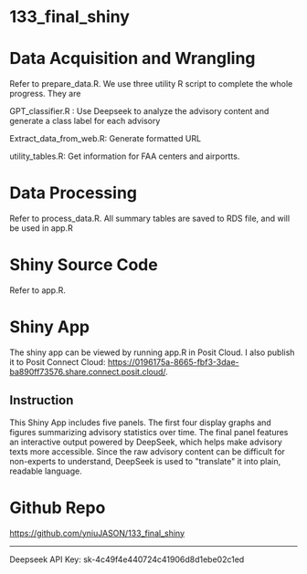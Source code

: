 # 133_final_shiny

# Data Acquisition and Wrangling
Refer to prepare_data.R. We use three utility R script to complete the whole progress. They are

GPT_classifier.R : Use Deepseek to analyze the advisory content and generate a class label for each advisory

Extract_data_from_web.R: Generate formatted URL

utility_tables.R: Get information for FAA centers and airportts.

# Data Processing
Refer to process_data.R. All summary tables are saved to RDS file, and will be used in app.R

# Shiny Source Code
Refer to app.R.

# Shiny App
The shiny app can be viewed by running app.R in Posit Cloud. I also publish it to Posit Connect Cloud: https://0196175a-8665-fbf3-3dae-ba890ff73576.share.connect.posit.cloud/.

## Instruction
This Shiny App includes five panels. The first four display graphs and figures summarizing advisory statistics over time. The final panel features an interactive output powered by DeepSeek, which helps make advisory texts more accessible. Since the raw advisory content can be difficult for non-experts to understand, DeepSeek is used to "translate" it into plain, readable language.

# Github Repo
https://github.com/yniuJASON/133_final_shiny

----------

Deepseek API Key: sk-4c49f4e440724c41906d8d1ebe02c1ed
